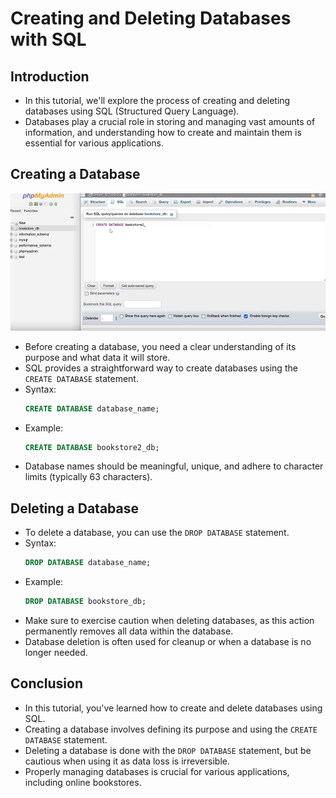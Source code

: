 
# Creating and Deleting Databases with SQL

## Introduction
- In this tutorial, we'll explore the process of creating and deleting databases using SQL (Structured Query Language).
- Databases play a crucial role in storing and managing vast amounts of information, and understanding how to create and maintain them is essential for various applications.

## Creating a Database
![Alt text](image.png)
- Before creating a database, you need a clear understanding of its purpose and what data it will store.
- SQL provides a straightforward way to create databases using the `CREATE DATABASE` statement.
- Syntax:
  ```sql
  CREATE DATABASE database_name;
  ```
- Example:
  ```sql
  CREATE DATABASE bookstore2_db;
  ```
- Database names should be meaningful, unique, and adhere to character limits (typically 63 characters).

## Deleting a Database
- To delete a database, you can use the `DROP DATABASE` statement.
- Syntax:
  ```sql
  DROP DATABASE database_name;
  ```
- Example:
  ```sql
  DROP DATABASE bookstore_db;
  ```
- Make sure to exercise caution when deleting databases, as this action permanently removes all data within the database.
- Database deletion is often used for cleanup or when a database is no longer needed.

## Conclusion
- In this tutorial, you've learned how to create and delete databases using SQL.
- Creating a database involves defining its purpose and using the `CREATE DATABASE` statement.
- Deleting a database is done with the `DROP DATABASE` statement, but be cautious when using it as data loss is irreversible.
- Properly managing databases is crucial for various applications, including online bookstores.
